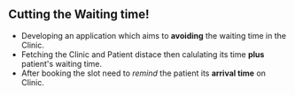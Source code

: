 ## Cutting the Waiting time!
- Developing an application which aims to **avoiding** the waiting time in the Clinic.
- Fetching the Clinic and Patient distace then calulating its time **plus** patient's waiting time.
- After booking the slot need to *remind* the patient its **arrival time** on Clinic. 


